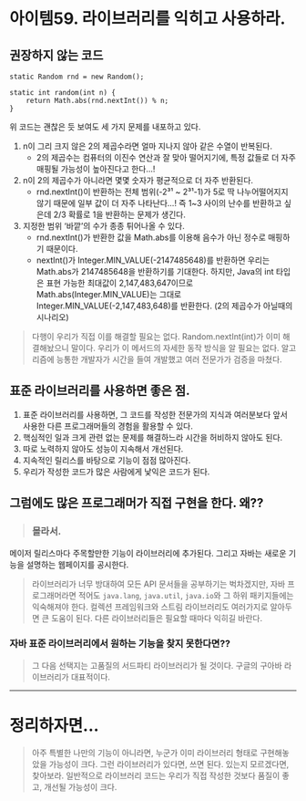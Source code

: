 # 아이템59. 라이브러리를 익히고 사용하라. 

## 권장하지 않는 코드
```
static Random rnd = new Random();

static int random(int n) {
    return Math.abs(rnd.nextInt()) % n;
}
```
위 코드는 괜찮은 듯 보여도 세 가지 문제를 내포하고 있다. 
1. n이 그리 크지 않은 2의 제곱수라면 얼마 지나지 않아 같은 수열이 반복된다.
   - 2의 제곱수는 컴퓨터의 이진수 연산과 잘 맞아 떨어지기에, 특정 값들로 더 자주 매핑될 가능성이 높아진다고 한다...!
2. n이 2의 제곱수가 아니라면 몇몇 숫자가 평균적으로 더 자주 반환된다.
   - rnd.nextInt()이 반환하는 전체 범위(-2³¹ ~ 2³¹-1)가 5로 딱 나누어떨어지지 않기 때문에 일부 값이 더 자주 나타난다...! 즉 1~3 사이의 난수를 반환하고 싶은데 2/3 확률로 1을 반환하는 문제가 생긴다. 
3. 지정한 범위 ‘바깥’의 수가 종종 튀어나올 수 있다.
   - rnd.nextInt()가 반환한 값을 Math.abs를 이용해 음수가 아닌 정수로 매핑하기 때문이다.
   - nextInt()가 Integer.MIN_VALUE(-2147485648)를 반환하면 우리는 Math.abs가 2147485648을 반환하기를 기대한다. 하지만, Java의 int 타입은 표현 가능한 최대값이 2,147,483,647이므로 Math.abs(Integer.MIN_VALUE)는 그대로 Integer.MIN_VALUE(-2,147,483,648)를 반환한다. (2의 제곱수가 아닐때의 시나리오)
  
> 다행이 우리가 직접 이를 해결할 필요는 없다. Random.nextInt(int)가 이미 해결해놨으니 말이다.
> 우리가 이 메서드의 자세한 동작 방식을 알 필요는 없다. 알고리즘에 능통한 개발자가 시간을 들여 개발했고 여러 전문가가 검증을 마쳤다.

## 표준 라이브러리를 사용하면 좋은 점.
1. 표준 라이브러리를 사용하면, 그 코드를 작성한 전문가의 지식과 여러분보다 앞서 사용한 다른 프로그래머들의 경험을 활용할 수 있다.
2. 핵심적인 일과 크게 관련 없는 문제를 해결하느라 시간을 허비하지 않아도 된다.
3. 따로 노력하지 않아도 성능이 지속해서 개선된다.
4. 지속적인 릴리스를 바탕으로 기능이 점점 많아진다.
5. 우리가 작성한 코드가 많은 사람에게 낯익은 코드가 된다.

## 그럼에도 많은 프로그래머가 직접 구현을 한다. 왜??
> ### 몰라서.

메이저 릴리스마다 주목할만한 기능이 라이브러리에 추가된다. 그리고 자바는 새로운 기능을 설명하는 웹페이지를 공시한다.

> 라이브러리가 너무 방대하여 모든 API 문서들을 공부하기는 벅차겠지만, 자바 프로그래머라면 적어도 `java.lang`, `java.util`, `java.io`와 그 하위 패키지들에는 익숙해져야 한다.
> 컬렉션 프레임워크와 스트림 라이브러리도 여러가지로 알아두면 큰 도움이 된다. 
> 다른 라이브러리들은 필요할 때마다 익히길 바란다.

### 자바 표준 라이브러리에서 원하는 기능을 찾지 못한다면??
> 그 다음 선택지는 고품질의 서드파티 라이브러리가 될 것이다. 구글의 구아바 라이브러리가 대표적이다.

<hr>

# 정리하자면...
> 아주 특별한 나만의 기능이 아니라면, 누군가 이미 라이브러리 형태로 구현해놓았을 가능성이 크다. 그런 라이브러리가 있다면, 쓰면 된다. 있는지 모르겠다면, 찾아보라.
> 일반적으로 라이브러리 코드는 우리가 직접 작성한 것보다 품질이 좋고, 개선될 가능성이 크다. 
